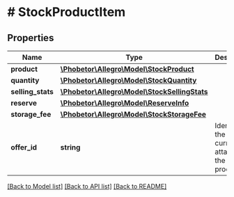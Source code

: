 # # StockProductItem

## Properties

Name | Type | Description | Notes
------------ | ------------- | ------------- | -------------
**product** | [**\Phobetor\Allegro\Model\StockProduct**](StockProduct.md) |  | [optional]
**quantity** | [**\Phobetor\Allegro\Model\StockQuantity**](StockQuantity.md) |  | [optional]
**selling_stats** | [**\Phobetor\Allegro\Model\StockSellingStats**](StockSellingStats.md) |  | [optional]
**reserve** | [**\Phobetor\Allegro\Model\ReserveInfo**](ReserveInfo.md) |  | [optional]
**storage_fee** | [**\Phobetor\Allegro\Model\StockStorageFee**](StockStorageFee.md) |  | [optional]
**offer_id** | **string** | Identifier of the offer currently attached to the product. | [optional]

[[Back to Model list]](../../README.md#models) [[Back to API list]](../../README.md#endpoints) [[Back to README]](../../README.md)
